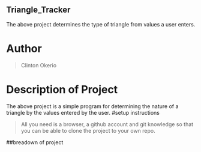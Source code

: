 ## Triangle_Tracker
The above project determines the type of triangle from values a user enters.
# Author
> Clinton Okerio
# Description of Project
The above project is a simple program for determining the nature of a triangle by the values entered by the user.
#setup instructions
> All you need is a browser, a github account and git knowledge so that you can be able to clone the project to your own repo.


##breadown of project
